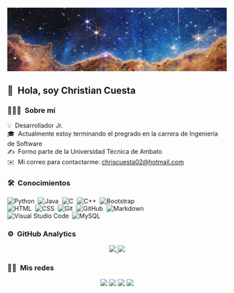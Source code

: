 ![ChrisCuesta Banner](Banner.jpg)

## 👋 &nbsp;Hola, soy Christian Cuesta

### 👨🏻‍💻 &nbsp;Sobre mí

💡 &nbsp;Desarrollador Jr.\
🎓 &nbsp;Actualmente estoy terminando el pregrado en la carrera de Ingeniería de Software\
✍️ &nbsp;Formo parte de la Universidad Técnica de Ambato\
✉️ &nbsp;Mi correo para contactarme: chriscuesta02@hotmail.com

### 🛠 &nbsp;Conocimientos

![Python](https://img.shields.io/badge/-Python-05122A?style=flat&logo=python)&nbsp;
![Java](https://img.shields.io/badge/-Java-05122A?style=flat&logo=Java&logoColor=FFA518)&nbsp;
![C](https://img.shields.io/badge/-C-05122A?style=flat&logo=C&logoColor=A8B9CC)&nbsp;
![C++](https://img.shields.io/badge/-C++-05122A?style=flat&logo=C%2B%2B&logoColor=00599C)&nbsp;
![Bootstrap](https://img.shields.io/badge/-Bootstrap-05122A?style=flat&logo=bootstrap&logoColor=563D7C)\
![HTML](https://img.shields.io/badge/-HTML-05122A?style=flat&logo=HTML5)&nbsp;
![CSS](https://img.shields.io/badge/-CSS-05122A?style=flat&logo=CSS3&logoColor=1572B6)&nbsp;
![Git](https://img.shields.io/badge/-Git-05122A?style=flat&logo=git)&nbsp;
![GitHub](https://img.shields.io/badge/-GitHub-05122A?style=flat&logo=github)&nbsp;
![Markdown](https://img.shields.io/badge/-Markdown-05122A?style=flat&logo=markdown)\
![Visual Studio Code](https://img.shields.io/badge/-Visual%20Studio%20Code-05122A?style=flat&logo=visual-studio-code&logoColor=007ACC)&nbsp;
![MySQL](https://img.shields.io/badge/-MySQL-05122A?style=flat&logo=mysql&logoColor=007ACC)&nbsp;

### ⚙️ &nbsp;GitHub Analytics

<p align="center">
<a href="https://github.com/ChrisCuesta">
  <img height="180em" src="https://github-readme-stats-eight-theta.vercel.app/api?username=ChrisCuesta&show_icons=true&theme=algolia&include_all_commits=true&count_private=true"/>
  <img height="180em" src="https://github-readme-stats-eight-theta.vercel.app/api/top-langs/?username=ChrisCuesta&layout=compact&langs_count=8&theme=algolia"/>
</a>
</p>

### 🤝🏻 &nbsp;Mis redes

<p align="center">
<a href="https://www.linkedin.com/in/christian-cuesta/"><img src="https://img.shields.io/badge/-Christian%20Cuesta-0077B5?style=flat&logo=Linkedin&logoColor=white"/></a>
<a href="https://www.instagram.com/chriscuesta1/"><img src="https://img.shields.io/badge/-@chriscuesta1-E4405F?style=flat&logo=Instagram&logoColor=white"/></a>
<a href="https://www.facebook.com/christian.cuesta1"><img src="https://img.shields.io/badge/-Christian%20Cuesta-1877F2?style=flat&logo=Facebook&logoColor=white"/></a>
<a href="https://twitter.com/chriscuesta02"><img src="https://img.shields.io/badge/-@chriscuesta02-FFFFFF?style=flat&logo=Twitter&logoColor=blue"/></a>
</p>

